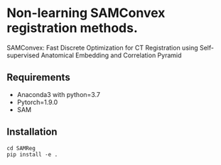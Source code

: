#  Non-learning SAMConvex registration methods.
SAMConvex: Fast Discrete Optimization for CT Registration using Self-supervised Anatomical Embedding and Correlation Pyramid


## Requirements
- Anaconda3 with python=3.7
- Pytorch=1.9.0
- SAM

## Installation
```
cd SAMReg
pip install -e .
```
